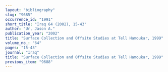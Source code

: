 ```yaml
---
layout: "bibliography"
slug: "9685"
occurrence_id: "1991"
short_title: "Iraq 64 (2002), 15-43"
author: "Ur, Jason A."
publication_year: "2002"
title: "Surface Collection and Offsite Studies at Tell Hamoukar, 1999"
volume_no_: "64"
pages: "15-43"
journal: "Iraq"
title: "Surface Collection and Offsite Studies at Tell Hamoukar, 1999"
previous_item: "9688"
---
```

